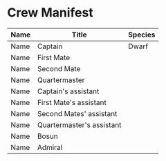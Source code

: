 # Crew Manifest
Name|Title|Species
---|---|---
Name|Captain|Dwarf
Name|First Mate|
Name|Second Mate|
Name|Quartermaster|
Name|Captain's assistant|
Name|First Mate's assistant|
Name|Second Mates' assistant|
Name|Quartermaster's assistant|
Name|Bosun|
Name|Admiral|
